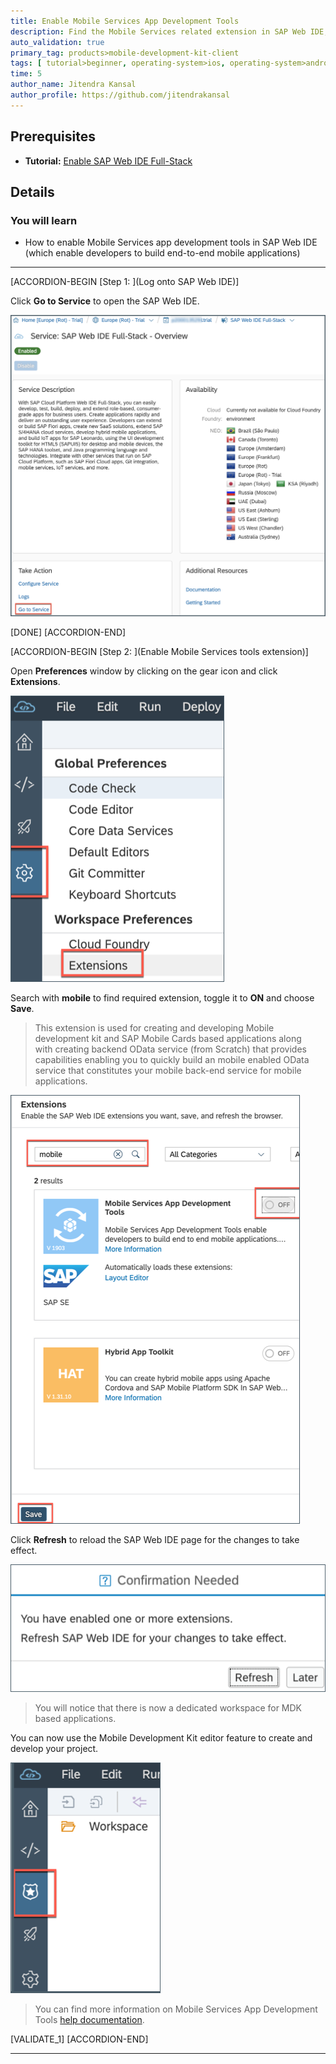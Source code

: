 ```yaml
---
title: Enable Mobile Services App Development Tools
description: Find the Mobile Services related extension in SAP Web IDE, enable it, save it, and refresh the browser.
auto_validation: true
primary_tag: products>mobile-development-kit-client
tags: [ tutorial>beginner, operating-system>ios, operating-system>android, topic>mobile, products>sap-cloud-platform, products>mobile-development-kit-client, software-product-function>sap-cloud-platform-mobile-services ]
time: 5
author_name: Jitendra Kansal
author_profile: https://github.com/jitendrakansal
---
```


## Prerequisites
- **Tutorial:** [Enable SAP Web IDE Full-Stack](webide-multi-cloud)

## Details
### You will learn
  - How to enable Mobile Services app development tools in SAP Web IDE (which enable developers to build end-to-end mobile applications)

---

[ACCORDION-BEGIN [Step 1: ](Log onto SAP Web IDE)]

Click **Go to Service** to open the SAP Web IDE.

![MDK](img_004.png)

[DONE]
[ACCORDION-END]

[ACCORDION-BEGIN [Step 2: ](Enable Mobile Services tools extension)]

Open **Preferences** window by clicking on the gear icon and click **Extensions**.

![MDK](img_005.png)

Search with **mobile** to find required extension, toggle it to **ON** and choose **Save**.

>This extension is used for creating and developing Mobile development kit and SAP Mobile Cards based applications along with creating backend OData service (from Scratch) that provides capabilities enabling you to quickly build an mobile enabled OData service that constitutes your mobile back-end service for mobile applications.  

![MDK](img_006.png)

Click **Refresh** to reload the SAP Web IDE page for the changes to take effect.

![MDK](img_007.png)

>You will notice that there is now a dedicated workspace for MDK based applications.

You can now use the Mobile Development Kit editor feature to create and develop your project.

![MDK](img_008.png)

>You can find more information on Mobile Services App Development Tools [help documentation](https://help.sap.com/viewer/product/MS_APPDEV_ON_WEBIDE/Latest/en-US).

[VALIDATE_1]
[ACCORDION-END]

---
